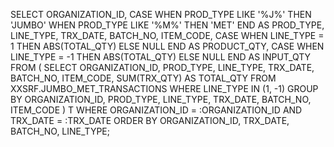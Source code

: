 SELECT
    ORGANIZATION_ID,
    CASE
        WHEN PROD_TYPE LIKE '%J%' THEN 'JUMBO'
        WHEN PROD_TYPE LIKE '%M%' THEN 'MET'
    END AS PROD_TYPE,
    LINE_TYPE,
    TRX_DATE,
    BATCH_NO,
    ITEM_CODE,
    CASE
        WHEN LINE_TYPE = 1 THEN ABS(TOTAL_QTY)
        ELSE NULL
    END AS PRODUCT_QTY,
    CASE
        WHEN LINE_TYPE = -1 THEN ABS(TOTAL_QTY)
        ELSE NULL
    END AS INPUT_QTY
FROM (
    SELECT
        ORGANIZATION_ID,
        PROD_TYPE,
        LINE_TYPE,
        TRX_DATE,
        BATCH_NO,
        ITEM_CODE,
        SUM(TRX_QTY) AS TOTAL_QTY
    FROM
        XXSRF.JUMBO_MET_TRANSACTIONS
    WHERE
        LINE_TYPE IN (1, -1)
    GROUP BY
        ORGANIZATION_ID,
        PROD_TYPE,
        LINE_TYPE,
        TRX_DATE,
        BATCH_NO,
        ITEM_CODE
) T
WHERE
    ORGANIZATION_ID = :ORGANIZATION_ID
    AND TRX_DATE = :TRX_DATE
ORDER BY
    ORGANIZATION_ID,
    TRX_DATE,
    BATCH_NO,
    LINE_TYPE;
